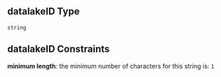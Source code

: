 ## datalakeID Type

`string`

## datalakeID Constraints

**minimum length**: the minimum number of characters for this string is: `1`
